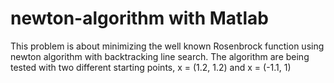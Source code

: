 # newton-algorithm with Matlab
This problem is about minimizing the well known Rosenbrock function using newton algorithm with backtracking line
search.
The algorithm are being tested with two different starting points, x = (1.2, 1.2) and x = (-1.1, 1)
